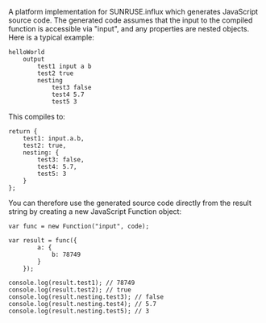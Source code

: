 A platform implementation for SUNRUSE.influx which generates JavaScript source code.  The generated code assumes that the input to the compiled function is accessible via "input", and any properties are nested objects.  Here is a typical example:

    helloWorld
	    output 
			test1 input a b
			test2 true
			nesting
				test3 false
				test4 5.7
				test5 3
				
This compiles to:

    return {
		test1: input.a.b,
		test2: true,
		nesting: {
			test3: false,
			test4: 5.7,
			test5: 3
		}
	};
	
You can therefore use the generated source code directly from the result string by creating a new JavaScript Function object:

    var func = new Function("input", code);
	
	var result = func({
			a: {
				b: 78749
			}
		});
		
	console.log(result.test1); // 78749
	console.log(result.test2); // true
	console.log(result.nesting.test3); // false
	console.log(result.nesting.test4); // 5.7
	console.log(result.nesting.test5); // 3